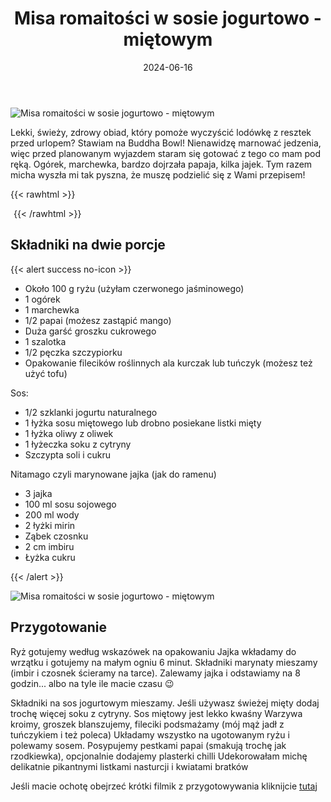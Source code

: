﻿---
title: "Misa romaitości w sosie jogurtowo - miętowym"
date: 2024-06-16
categories:
- dania główne
tags:
- buddha bowl
- wegetariańskie
- ryż
thumbnailImagePosition: "top"
---
![Misa romaitości w sosie jogurtowo - miętowym](/img/Misa-rozmaitosci-w-sosie-jogurtowo-mietowym/Misa-rozmaitosci-w-sosie-jogurtowo-mietowym-1.jpg)

Lekki, świeży, zdrowy obiad, który pomoże wyczyścić lodówkę z resztek przed urlopem? Stawiam na Buddha Bowl! Nienawidzę marnować jedzenia, więc przed planowanym wyjazdem staram się gotować z tego co mam pod ręką. Ogórek, marchewka, bardzo dojrzała papaja, kilka jajek. Tym razem micha wyszła mi tak pyszna, że muszę podzielić się z Wami przepisem!
<!--more-->

{{< rawhtml >}}
<div id="ceneoaffcontainer624479"></div><a id="ceneoaff-logo" title="Ceneo.pl" href="https://www.ceneo.pl/#pid=26977&crid=624479&cid=46110" rel="nofollow"><img style="border:0;width:1px;height:1px;" src="//image.ceneostatic.pl/data/custom_images/4917/custom_image.png" alt="Ceneo.pl" /></a><script type="text/javascript" charset="utf-8">	if (typeof CeneoAPOptions == "undefined" || CeneoAPOptions == null)	{	var CeneoAPOptions = new Array(); 	stamp = parseInt(new Date().getTime()/86400, 10);	var script = document.createElement("script");	script.setAttribute("type", "text/javascript");	script.setAttribute("src", "//partnerzyapi.ceneo.pl/External/ap.js?"+stamp);	script.setAttribute("charset", "utf-8");	var head = document.getElementsByTagName("head")[0];	head.appendChild(script);	}	CeneoAPOptions[CeneoAPOptions.length] =	{		ad_creation: 624479,		ad_channel: 46110,		ad_partner: 26977,		ad_type: 1,		ad_content: '1767,3528,4496',		ad_format: 1,		ad_newpage: true,		ad_basket: false,		ad_container: 'ceneoaffcontainer624479',		ad_formatTypeId: 1,		ad_contextual: false, 		ad_recommended: false, 		ad_showRank: false 	};</script>
{{< /rawhtml >}}

## Składniki na dwie porcje
{{< alert success no-icon >}}
- Około 100 g ryżu (użyłam czerwonego jaśminowego)
- 1 ogórek
- 1 marchewka
- 1/2 papai (możesz zastąpić mango)
- Duża garść groszku cukrowego
- 1 szalotka
- 1/2 pęczka szczypiorku
- Opakowanie filecików roślinnych ala kurczak lub tuńczyk (możesz też użyć tofu)


Sos:
- 1/2 szklanki jogurtu naturalnego
- 1 łyżka sosu miętowego lub drobno posiekane listki mięty
- 1 łyżka oliwy z oliwek
- 1 łyżeczka soku z cytryny
- Szczypta soli i cukru


Nitamago czyli marynowane jajka (jak do ramenu)
- 3 jajka
- 100 ml sosu sojowego
- 200 ml wody
- 2 łyżki mirin
- Ząbek czosnku
- 2 cm imbiru
- Łyżka cukru

{{< /alert >}}

![Misa romaitości w sosie jogurtowo - miętowym](/img/Misa-rozmaitosci-w-sosie-jogurtowo-mietowym/Misa-rozmaitosci-w-sosie-jogurtowo-mietowym-2.jpg)

## Przygotowanie

Ryż gotujemy według wskazówek na opakowaniu
Jajka wkładamy do wrzątku i gotujemy na małym ogniu 6 minut. Składniki marynaty mieszamy (imbir i czosnek ścieramy na tarce). Zalewamy jajka i odstawiamy na 8 godzin... albo na tyle ile macie czasu 😉

Składniki na sos jogurtowym mieszamy. Jeśli używasz świeżej mięty dodaj trochę więcej soku z cytryny. Sos miętowy jest lekko kwaśny
Warzywa kroimy, groszek blanszujemy, fileciki podsmażamy (mój mąż jadł z tuńczykiem i też poleca)
Układamy wszystko na ugotowanym ryżu i polewamy sosem.
Posypujemy pestkami papai (smakują trochę jak rzodkiewka), opcjonalnie dodajemy plasterki chilli
Udekorowałam michę delikatnie pikantnymi listkami nasturcji i kwiatami bratków


Jeśli macie ochotę obejrzeć krótki filmik z przygotowywania kliknijcie [tutaj](https://www.instagram.com/reel/C8B3KZWo2Ue/?utm_source=ig_web_copy_link&igsh=MzRlODBiNWFlZA==)

